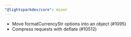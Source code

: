 ```yaml
---
"@lightsparkdev/core": minor
---
```


- Move formatCurrencyStr options into an object (#1095)
- Compress requests with deflate (#10512)

